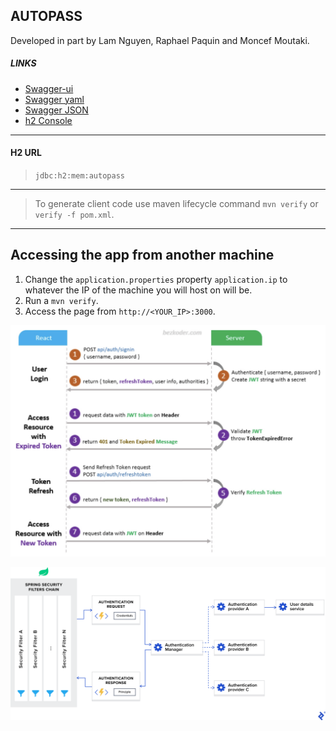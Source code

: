 ## AUTOPASS

Developed in part by Lam Nguyen, Raphael Paquin and Moncef Moutaki.

##### LINKS

- [Swagger-ui](http://localhost:9090/swagger-ui/index.html)
- [Swagger yaml](http://localhost:9090/v3/api-docs.yaml)
- [Swagger JSON](http://localhost:9090/v3/api-docs)
- [h2 Console](http://localhost:9090/h2-console)

---

#### H2 URL

> `jdbc:h2:mem:autopass`

---

> To generate client code use maven lifecycle command `mvn verify` or `verify -f pom.xml`.

---



## Accessing the app from another machine


1. Change the `application.properties` property `application.ip` to whatever the IP of the machine you will host on will be.
2. Run a `mvn verify`.
3. Access the page from `http://<YOUR_IP>:3000`.


![img.png](img.png)

![img_1.png](img_1.png)

